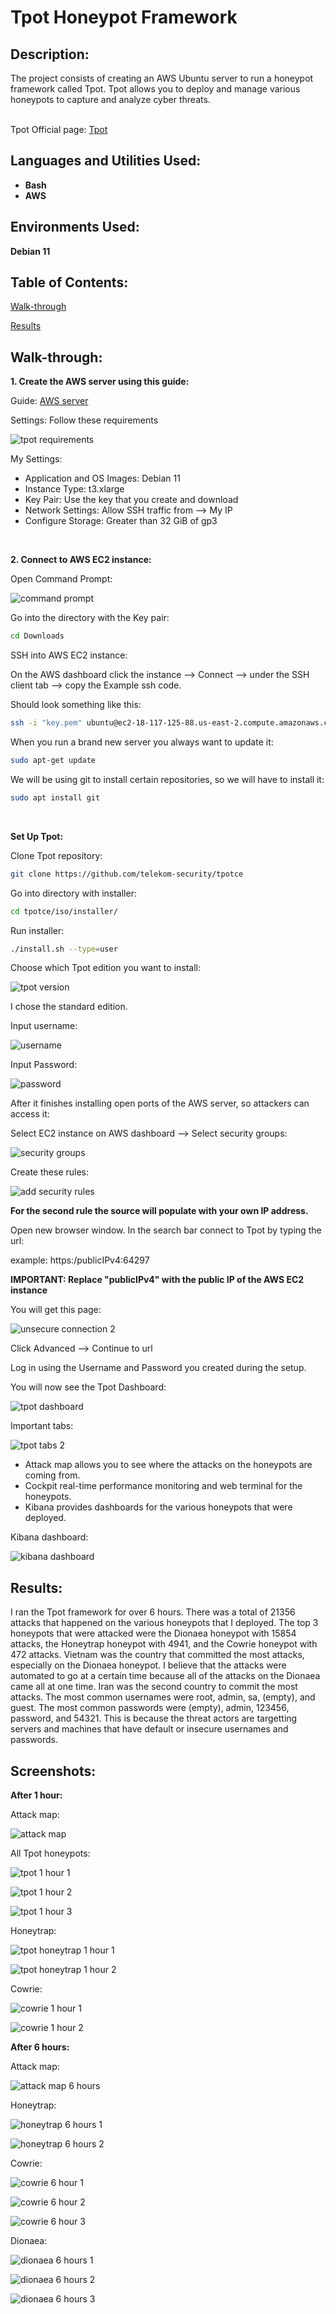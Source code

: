 <h1>Tpot Honeypot Framework</h1>

<h2>Description:</h2>
The project consists of creating an AWS Ubuntu server to run a honeypot framework called Tpot. Tpot allows you to deploy and manage various honeypots to capture and analyze cyber threats.
<br/>
<br/>

Tpot Official page: [Tpot](https://github.com/telekom-security/tpotce)
<br />

<h2>Languages and Utilities Used:</h2>

- <b>Bash</b> 
- <b>AWS</b>

<h2>Environments Used:</h2>

<b>Debian 11</b>

<h2>Table of Contents:</h2>

[Walk-through](#walk-through)

[Results](#results)

<h2>Walk-through:</h2>

<b>1. Create the AWS server using this guide:</b>

Guide: [AWS server](https://github.com/ntieu4328/AWS-EC2-Server)

Settings:
Follow these requirements

![tpot requirements](https://github.com/ntieu4328/Tpot/assets/156137990/6653058c-5c1a-4426-b8a1-8b07b49a94b5)

My Settings:
  - Application and OS Images: Debian 11
  - Instance Type: t3.xlarge
  - Key Pair: Use the key that you create and download
  - Network Settings: Allow SSH traffic from --> My IP
  - Configure Storage: Greater than 32 GiB of gp3
<br/>

<b>2. Connect to AWS EC2 instance:</b>

Open Command Prompt:

![command prompt](https://github.com/ntieu4328/Tpot/assets/156137990/6a6fbe69-52e3-48a3-a172-60cc7c31ac6c)

Go into the directory with the Key pair:
```bash
cd Downloads
```

SSH into AWS EC2 instance:

On the AWS dashboard click the instance --> Connect --> under the SSH client tab --> copy the Example ssh code.

Should look something like this:
```bash
ssh -i "key.pem" ubuntu@ec2-18-117-125-88.us-east-2.compute.amazonaws.com
```
When you run a brand new server you always want to update it:
```bash
sudo apt-get update
```
We will be using git to install certain repositories, so we will have to install it:
```bash
sudo apt install git
```
<br/>

<b>Set Up Tpot:</b>

Clone Tpot repository:
```bash
git clone https://github.com/telekom-security/tpotce
```
Go into directory with installer:
```bash
cd tpotce/iso/installer/
```
Run installer:
```bash
./install.sh --type=user
```
Choose which Tpot edition you want to install:

![tpot version](https://github.com/ntieu4328/Tpot/assets/156137990/e61b6b96-df3e-47f3-9974-f09061724e3c)

I chose the standard edition.

Input username:

![username](https://github.com/ntieu4328/Tpot/assets/156137990/6e074f54-42f0-41d2-bc25-aeedec1ba545)

Input Password:

![password](https://github.com/ntieu4328/Tpot/assets/156137990/7c6a8d87-5b62-445e-bd03-c6311514ca69)

After it finishes installing open ports of the AWS server, so attackers can access it:

Select EC2 instance on AWS dashboard --> Select security groups:

![security groups](https://github.com/ntieu4328/Tpot/assets/156137990/75a1d97a-4302-427a-8a6b-e2d4b78ef2db)

Create these rules:

![add security rules](https://github.com/ntieu4328/Tpot/assets/156137990/24b975a1-8bfd-4be9-ac19-7e921e47a9b8)

<b>For the second rule the source will populate with your own IP address.</b>

Open new browser window. In the search bar connect to Tpot by typing the url:

example: https:/publicIPv4:64297

<b>IMPORTANT: Replace "publicIPv4" with the public IP of the AWS EC2 instance</b>

You will get this page:

![unsecure connection 2](https://github.com/ntieu4328/Tpot/assets/156137990/736b8485-b391-4ea0-8637-fa28babeac40)

Click Advanced --> Continue to url

Log in using the Username and Password you created during the setup.

You will now see the Tpot Dashboard:

![tpot dashboard](https://github.com/ntieu4328/Tpot/assets/156137990/f59d97ab-c336-4e17-97b4-e6ae2bee500e)

Important tabs:

![tpot tabs 2](https://github.com/ntieu4328/Tpot/assets/156137990/d9437324-0735-4ff9-b3fb-3a4f81865689)

- Attack map allows you to see where the attacks on the honeypots are coming from.
- Cockpit real-time performance monitoring and web terminal for the honeypots.
- Kibana provides dashboards for the various honeypots that were deployed.

Kibana dashboard:

![kibana dashboard](https://github.com/ntieu4328/Tpot/assets/156137990/aceb9d00-d9f4-4acb-80fd-3017ac526b01)

<h2>Results:</h2>

I ran the Tpot framework for over 6 hours. There was a total of 21356 attacks that happened on the various honeypots that I deployed. The top 3 honeypots that were attacked were the Dionaea honeypot with 15854 attacks, the Honeytrap honeypot with 4941, and the Cowrie honeypot with 472 attacks. Vietnam was the country that committed the most attacks, especially on the Dionaea honeypot. I believe that the attacks were automated to go at a certain time because all of the attacks on the Dionaea came all at one time. Iran was the second country to commit the most attacks. The most common usernames were root, admin, sa, (empty), and guest. The most common passwords were (empty), admin, 123456, password, and 54321. This is because the threat actors are targetting servers and machines that have default or insecure usernames and passwords.

<h2>Screenshots:</h2>

<b>After 1 hour:</b>

Attack map:

![attack map](https://github.com/ntieu4328/Tpot/assets/156137990/bad760db-3de5-4c2f-a0fb-9af2a09c3144)

All Tpot honeypots:

![tpot 1 hour 1](https://github.com/ntieu4328/Tpot/assets/156137990/b0c0253b-7c80-425f-b021-74b9bfb94396)

![tpot 1 hour 2](https://github.com/ntieu4328/Tpot/assets/156137990/bad6b8b5-2a43-4442-85fe-c7393d210bb1)

![tpot 1 hour 3](https://github.com/ntieu4328/Tpot/assets/156137990/4a6dc12f-38df-4cb6-a3d8-69f933c2b49f)

Honeytrap:

![tpot honeytrap 1 hour 1](https://github.com/ntieu4328/Tpot/assets/156137990/48fa37a6-bbde-4593-8c4d-b039b6af185d)

![tpot honeytrap 1 hour 2](https://github.com/ntieu4328/Tpot/assets/156137990/0c04ce4c-d2ac-4fed-a81d-f17c6bd72536)

Cowrie:

![cowrie 1 hour 1](https://github.com/ntieu4328/Tpot/assets/156137990/292d1a16-07d3-4077-8afe-57c3ad5b5b70)

![cowrie 1 hour 2](https://github.com/ntieu4328/Tpot/assets/156137990/7495b624-6cd3-42c1-bf38-e25f27760be3)

<b>After 6 hours:</b>

Attack map:

![attack map 6 hours](https://github.com/ntieu4328/Tpot/assets/156137990/de00af7a-07f9-4553-b388-e76911062848)

Honeytrap:

![honeytrap 6 hours 1](https://github.com/ntieu4328/Tpot/assets/156137990/eda45d27-561b-4d04-bed4-9c90efa09c69)

![honeytrap 6 hours 2](https://github.com/ntieu4328/Tpot/assets/156137990/8d2fcb1e-210d-4007-ac9e-3193d42f94d0)

Cowrie:

![cowrie 6 hour 1](https://github.com/ntieu4328/Tpot/assets/156137990/6acf00be-45a6-4df6-9bf6-ec2946ae1908)

![cowrie 6 hour 2](https://github.com/ntieu4328/Tpot/assets/156137990/0163bddd-c14c-4c23-8479-8730186cebb0)

![cowrie 6 hour 3](https://github.com/ntieu4328/Tpot/assets/156137990/46827e97-89b9-4abb-b42b-7de951aa156a)

Dionaea:

![dionaea 6 hours 1](https://github.com/ntieu4328/Tpot/assets/156137990/f7597a5e-d255-43dc-9eda-03aa1e4da0a0)

![dionaea 6 hours 2](https://github.com/ntieu4328/Tpot/assets/156137990/5a7dd7a1-f053-44f5-867f-8c4127020db3)

![dionaea 6 hours 3](https://github.com/ntieu4328/Tpot/assets/156137990/153f564b-16d0-445f-9e97-bc7c08c2313f)
